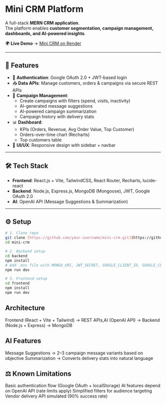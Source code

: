 # Mini CRM Platform

A full-stack **MERN CRM application**.                                                           
The platform enables **customer segmentation, campaign management, dashboards, and AI-powered insights**.

🌍 **Live Demo** → [Mini CRM on Render](https://crm-frontend-yxq8.onrender.com)

---

## 🚀 Features

-   🔐 **Authentication**: Google OAuth 2.0 + JWT-based login
-   📥 **Data APIs**: Manage customers, orders & campaigns via secure REST APIs
-   🎯 **Campaign Management**:
    -   Create campaigns with filters (spend, visits, inactivity)
    -   AI-generated message suggestions
    -   AI-powered campaign summarization
    -   Campaign history with delivery stats
-   📊 **Dashboard**:
    -   KPIs (Orders, Revenue, Avg Order Value, Top Customer)
    -   Orders-over-time chart (Recharts)
    -   Top customers table
-   🎨 **UI/UX**: Responsive design with sidebar + navbar

---

## 🛠️ Tech Stack

-   **Frontend**: React.js + Vite, TailwindCSS, React Router, Recharts, lucide-react
-   **Backend**: Node.js, Express.js, MongoDB (Mongoose), JWT, Google OAuth 2.0
-   **AI**: OpenAI API (Message Suggestions & Summarization)

---

## ⚙️ Setup

```bash
# 1. Clone repo
git clone [https://github.com/your-username/mini-crm.git](https://github.com/your-username/mini-crm.git)
cd mini-crm

# 2. Backend setup
cd backend
npm install
# Add .env file with MONGO_URI, JWT_SECRET, GOOGLE_CLIENT_ID, GOOGLE_CLIENT_SECRET, OPENAI_API_KEY
npm run dev

# 3. Frontend setup
cd frontend
npm install
npm run dev
```
## Architecture
Frontend (React + Vite + Tailwind) → REST APIs,AI (OpenAI API) → Backend (Node.js + Express) → MongoDB
                                            
                                               

## AI Features

Message Suggestions → 2–3 campaign message variants based on objective
Summarization → Converts delivery stats into natural language

## ⚖️ Known Limitations

Basic authentication flow (Google OAuth + localStorage)
AI features depend on OpenAI API (rate limits apply)
Simplified filters for audience targeting
Vendor delivery API simulated (90% success rate)


